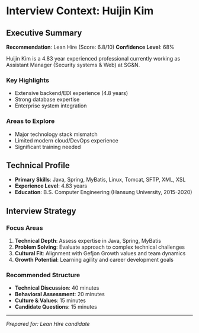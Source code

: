 # Interview Context: Huijin Kim

## Executive Summary
**Recommendation**: Lean Hire (Score: 6.8/10)
**Confidence Level**: 68%

Huijin Kim is a 4.83 year experienced professional currently working as Assistant Manager (Security systems & Web) at SG&N. 

### Key Highlights
- Extensive backend/EDI experience (4.8 years)
- Strong database expertise
- Enterprise system integration

### Areas to Explore
- Major technology stack mismatch
- Limited modern cloud/DevOps experience
- Significant training needed

## Technical Profile
- **Primary Skills**: Java, Spring, MyBatis, Linux, Tomcat, SFTP, XML, XSL
- **Experience Level**: 4.83 years
- **Education**: B.S. Computer Engineering (Hansung University, 2015-2020)

## Interview Strategy

### Focus Areas
1. **Technical Depth**: Assess expertise in Java, Spring, MyBatis
2. **Problem Solving**: Evaluate approach to complex technical challenges
3. **Cultural Fit**: Alignment with Gefjon Growth values and team dynamics
4. **Growth Potential**: Learning agility and career development goals

### Recommended Structure
- **Technical Discussion**: 40 minutes
- **Behavioral Assessment**: 20 minutes  
- **Culture & Values**: 15 minutes
- **Candidate Questions**: 15 minutes

---
*Prepared for: Lean Hire candidate*
